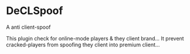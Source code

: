 # DeCLSpoof
A anti client-spoof 

This plugin check for online-mode players & they client brand...
It prevent cracked-players from spoofing they client into premium client...
